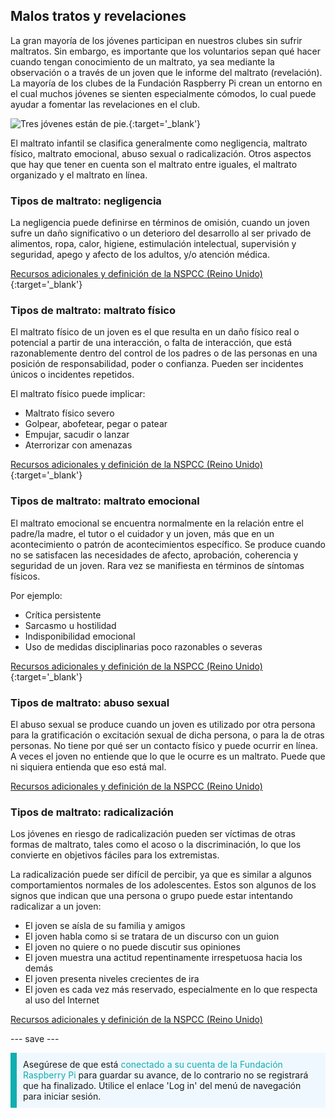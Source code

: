 ## Malos tratos y revelaciones

La gran mayoría de los jóvenes participan en nuestros clubes sin sufrir maltratos. Sin embargo, es importante que los voluntarios sepan qué hacer cuando tengan conocimiento de un maltrato, ya sea mediante la observación o a través de un joven que le informe del maltrato (revelación). La mayoría de los clubes de la Fundación Raspberry Pi crean un entorno en el cual muchos jóvenes se sienten especialmente cómodos, lo cual puede ayudar a fomentar las revelaciones en el club.

![Tres jóvenes están de pie.](images/7-Diverse-Mix.png){:target='_blank'}

El maltrato infantil se clasifica generalmente como negligencia, maltrato físico, maltrato emocional, abuso sexual o radicalización. Otros aspectos que hay que tener en cuenta son el maltrato entre iguales, el maltrato organizado y el maltrato en línea.

### Tipos de maltrato: negligencia

La negligencia puede definirse en términos de omisión, cuando un joven sufre un daño significativo o un deterioro del desarrollo al ser privado de alimentos, ropa, calor, higiene, estimulación intelectual, supervisión y seguridad, apego y afecto de los adultos, y/o atención médica.

[Recursos adicionales y definición de la NSPCC (Reino Unido)](https://www.nspcc.org.uk/what-is-child-abuse/types-of-abuse/neglect/){:target='_blank'}

### Tipos de maltrato: maltrato físico

El maltrato físico de un joven es el que resulta en un daño físico real o potencial a partir de una interacción, o falta de interacción, que está razonablemente dentro del control de los padres o de las personas en una posición de responsabilidad, poder o confianza. Pueden ser incidentes únicos o incidentes repetidos.

El maltrato físico puede implicar:

* Maltrato físico severo
* Golpear, abofetear, pegar o patear
* Empujar, sacudir o lanzar
* Aterrorizar con amenazas

[Recursos adicionales y definición de la NSPCC (Reino Unido)](https://www.nspcc.org.uk/what-is-child-abuse/types-of-abuse/physical-abuse/){:target='_blank'}

### Tipos de maltrato: maltrato emocional

El maltrato emocional se encuentra normalmente en la relación entre el padre/la madre, el tutor o el cuidador y un joven, más que en un acontecimiento o patrón de acontecimientos específico. Se produce cuando no se satisfacen las necesidades de afecto, aprobación, coherencia y seguridad de un joven. Rara vez se manifiesta en términos de síntomas físicos.

Por ejemplo:

* Crítica persistente
* Sarcasmo u hostilidad
* Indisponibilidad emocional
* Uso de medidas disciplinarias poco razonables o severas

[Recursos adicionales y definición de la NSPCC (Reino Unido)](https://www.nspcc.org.uk/what-is-child-abuse/types-of-abuse/emotional-abuse/){:target='_blank'}

### Tipos de maltrato: abuso sexual

El abuso sexual se produce cuando un joven es utilizado por otra persona para la gratificación o excitación sexual de dicha persona, o para la de otras personas. No tiene por qué ser un contacto físico y puede ocurrir en línea. A veces el joven no entiende que lo que le ocurre es un maltrato. Puede que ni siquiera entienda que eso está mal.

[Recursos adicionales y definición de la NSPCC (Reino Unido)](https://www.nspcc.org.uk/what-is-child-abuse/types-of-abuse/child-sexual-abuse/)

### Tipos de maltrato: radicalización

Los jóvenes en riesgo de radicalización pueden ser víctimas de otras formas de maltrato, tales como el acoso o la discriminación, lo que los convierte en objetivos fáciles para los extremistas.

La radicalización puede ser difícil de percibir, ya que es similar a algunos comportamientos normales de los adolescentes. Estos son algunos de los signos que indican que una persona o grupo puede estar intentando radicalizar a un joven:

- El joven se aísla de su familia y amigos
- El joven habla como si se tratara de un discurso con un guion
- El joven no quiere o no puede discutir sus opiniones
- El joven muestra una actitud repentinamente irrespetuosa hacia los demás
- El joven presenta niveles crecientes de ira
- El joven es cada vez más reservado, especialmente en lo que respecta al uso del Internet

[Recursos adicionales y definición de la NSPCC (Reino Unido)](https://www.nspcc.org.uk/keeping-children-safe/reporting-abuse/dedicated-helplines/protecting-children-from-radicalisation/)

--- save ---

<p style="border-left: solid; border-width:10px; border-color: #0faeb0; background-color: aliceblue; padding: 10px;">
Asegúrese de que está <span style="color: #0faeb0">conectado a su cuenta de la Fundación Raspberry Pi</span> para guardar su avance, de lo contrario no se registrará que ha finalizado. Utilice el enlace 'Log in' del menú de navegación para iniciar sesión.
</p>
